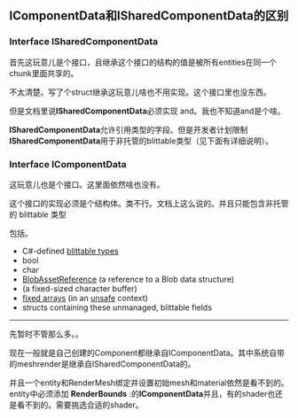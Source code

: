 ## IComponentData和ISharedComponentData的区别

### Interface ISharedComponentData

首先这玩意儿是个接口，且继承这个接口的结构的值是被所有entities在同一个chunk里面共享的。

不太清楚。写了个struct继承这玩意儿啥也不用实现。这个接口里也没东西。

但是文档里说**ISharedComponentData**必须实现 and。我也不知道and是个啥。

**ISharedComponentData**允许引用类型的字段。但是开发者计划限制**ISharedComponentData**用于非托管的blittable类型（见下面有详细说明）。

### Interface IComponentData

这玩意儿也是个接口。这里面依然啥也没有。

这个接口的实现必须是个结构体。类不行。文档上这么说的。并且只能包含非托管的 blittable 类型

包括。

- C#-defined [blittable types](https://docs.microsoft.com/en-us/dotnet/framework/interop/blittable-and-non-blittable-types)
- bool
- char
- [BlobAssetReference](https://docs.unity3d.com/Packages/com.unity.entities@0.17/api/Unity.Entities.BlobAssetReference-1.html) (a reference to a Blob data structure)
- (a fixed-sized character buffer)
- [fixed arrays](https://docs.microsoft.com/en-us/dotnet/csharp/language-reference/keywords/fixed-statement) (in an [unsafe](https://docs.microsoft.com/en-us/dotnet/csharp/language-reference/keywords/unsafe) context)
- structs containing these unmanaged, blittable fields

----

先暂时不管那么多。。

现在一般就是自己创建的Component都继承自IComponentData。其中系统自带的meshrender是继承自ISharedComponentData的。

并且一个entity和RenderMesh绑定并设置初始mesh和material依然是看不到的。entity中必须添加  **RenderBounds** :的**IComponentData**并且，有的shader也还是看不到的。需要挑选合适的shader。